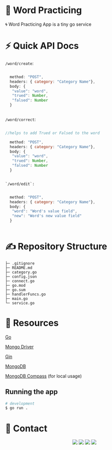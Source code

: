 # 🤖 Word Practicing


 🌀 Word Practicing App is a tiny go service


# ⚡ Quick API Docs

`/word/create`: 

```js

  method: "POST",
  headers: { category: "Category Name"},
  body: {  
   "value": "word",
   "trued": Number,
   "falsed": Number
  }
  
  ```
  
  `/word/correct`: 

```js

//helps to add Trued or Falsed to the word

  method: "POST",
  headers: { category: "Category Name"},
  body: {  
   "value": "word",
   "trued": Number,
   "falsed": Number
  }
  
  ```
  
    `/word/edit`: 

```js

  method: "POST",
  headers: { category: "Category Name"},
  body: {  
   "word": "Word's value field",
   "new": "Word's new value field"
  }
  
  ```
  
  
  
  
# ✍️ Repository Structure 

```
├─ .gitignore
├─ README.md
├─ category.go
├─ config.json
├─ connect.go
├─ go.mod
├─ go.sum
├─ handlerFuncs.go
├─ main.go
└─ service.go
```

# 🔗 Resources

[Go](https://go.dev/)

[Mongo Driver](https://pkg.go.dev/go.mongodb.org/mongo-driver@v1.11.1)

[Gin](https://pkg.go.dev/github.com/gin-gonic/gin@v1.8.1)

[MongoDB](https://www.mongodb.com/)

[MongoDB Compass](https://www.mongodb.com/products/compass) (for local usage)

## Running the app

```bash
# development
$ go run .

```


# 📱 Contact

<div align="center">
<a href="https://github.com/Noirrs" target="_blank"><img src="https://img.shields.io/badge/Noirrs%20-191717.svg?&style=for-the-badge&logo=github&logoColor=white"></a>
<a href="https://discord.com/users/922078187788308510" target="_blank"><img src="https://shields.io/badge/Noir-111111.svg?&style=for-the-badge&logo=discord"></a>
<a href="https://www.npmjs.com/~noirr" target="_blank"><img src="https://shields.io/badge/Noirr-111111.svg?&style=for-the-badge&logo=npm"></a>
<a href="https://open.spotify.com/user/oitziwwbyioezmtmfndiu3qqw" target= "_blank"><img src="https://img.shields.io/badge/Spotify%20-1ed760.svg?&style=for-the-badge&logo=spotify&logoColor=black"></a>
  </div>

